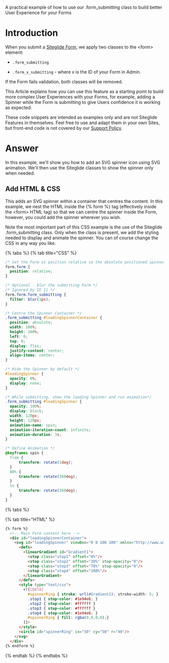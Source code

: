 A practical example of how to use our .form\_submitting class to build better User Experience for your Forms

# Introduction

When you submit a [Siteglide Form](https://help.siteglide.com/article/99-forms-getting-started), we apply two classes to the \<form> element:

*   `.form_submitting `

*   `.form_x_submitting` - where x is the ID of your Form in Admin.

If the Form fails validation, both classes will be removed.

This Article explains how you can use this feature as a starting point to build more complex User Experiences with your Forms, for example, adding a Spinner while the Form is submitting to give Users confidence it is working as expected.&#x20;

These code snippets are intended as examples only and are not Siteglide Features in themselves. Feel free to use and adapt them in your own Sites, but front-end code is not covered by our [Support Policy](https://help.siteglide.com/article/62-siteglide-support-policy).

# Answer

In this example, we'll show you how to add an SVG spinner icon using SVG animation.
We'll then use the Siteglide classes to show the spinner only when needed.

## Add HTML & CSS

This adds an SVG spinner within a container that centres the content.  In this example, we nest the HTML inside the {% form %} tag (effectively inside the \<form> HTML tag) so that we can centre the spinner inside the Form, however, you could add the spinner wherever you wish.&#x20;

Note the most important part of this CSS example is the use of the Siteglide .form\_submitting class. Only when the class is present, we add the styling needed to display and animate the spinner. You can of course change the CSS in any way you like.

{% tabs %}
{% tab title="CSS" %}
```css
/* Set the Form as position relative so the absolute positioned spinner centres inside it */
form.form {
  position: relative;
}

/* Optional - blur the submitting Form */
/* Ignored by IE 11 */
form.form.form_submitting {
  filter: blur(1px);
}

/* Centre the Spinner Container */
.form_submitting #loadingSpinnerContainer {
  position: absolute;
  width: 100%;
  height: 100%;
  left: 0;
  top: 0;
  display: flex;
  justify-content: center;
  align-items: center;
}

/* Hide the Spinner by default */
#loadingSpinner {
  opacity: 0%;
  display: none; 
}

/* While submitting, show the loading Spinner and run animation*/
.form_submitting #loadingSpinner {
  opacity: 100%;
  display: block;
  width: 120px;
  height: 120px;
  animation-name: spin;
  animation-iteration-count: infinite;
  animation-duration: 3s;
}

/* Define Animation */
@keyframes spin {
  from {
      transform: rotate(1deg);
  }
  80% {
      transform: rotate(360deg);
  }
  to {
      transform: rotate(360deg);
  }
}

```
{% tabs %}

{% tab title="HTML" %}
```html
{% form %}
  <!-- Main Form content here -->
  <div id="loadingSpinnerContainer">
    <svg id="loadingSpinner" viewBox="0 0 100 100" xmlns="http://www.w3.org/2000/svg"> 
      <defs>
        <linearGradient id="Gradient1">
          <stop class="stop1" offset="0%"/>
          <stop class="stop2" offset="30%" stop-opacity="0"/>
          <stop class="stop3" offset="70%" stop-opacity="0"/>
          <stop class="stop4" offset="100%"/>
        </linearGradient>
      </defs>
      <style type="text/css">
        <![CDATA[
          #spinnerRing { stroke: url(#Gradient1); stroke-width: 5; }
          .stop1 { stop-color: #1e94e6; }
          .stop2 { stop-color: #ffffff }
          .stop3 { stop-color: #ffffff }
          .stop4 { stop-color: #1e94e6; }
          #spinnerRing { fill: rgba(0,0,0,0);}
        ]]>
      </style>
      <circle id="spinnerRing" cx="50" cy="50" r="40"/>
    </svg>
  </div>
{% endform %}
```
{% endtab %}
{% endtabs %}

